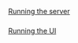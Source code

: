 [Running the server](/off-chain-node-sale/README.md)
### 
[Running the UI](/node-sales-ui-react/README.md)
